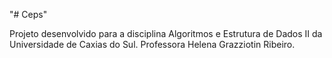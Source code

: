 "# Ceps" 

Projeto desenvolvido para a disciplina Algoritmos e Estrutura de Dados II da Universidade de Caxias do Sul.
Professora Helena Grazziotin Ribeiro.
